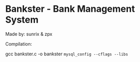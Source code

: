 # Bankster - Bank Management System

Made by: sunrix & zpx



Compilation:

gcc bankster.c -o bankster `mysql_config --cflags --libs   `

